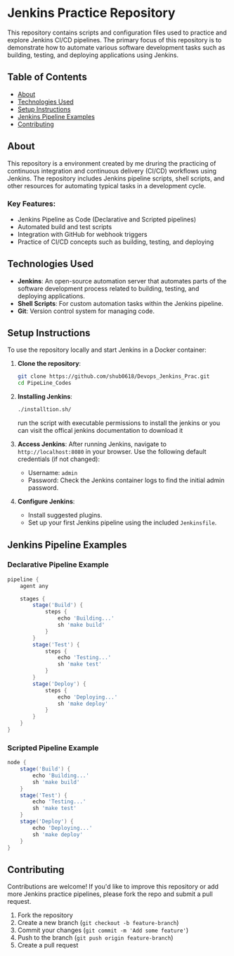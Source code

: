 # Jenkins Practice Repository

This repository contains scripts and configuration files used to practice and explore Jenkins CI/CD pipelines. 
The primary focus of this repository is to demonstrate how to automate various software development tasks such as building, testing, and deploying applications using Jenkins.

## Table of Contents

- [About](#about)
- [Technologies Used](#technologies-used)
- [Setup Instructions](#setup-instructions)
- [Jenkins Pipeline Examples](#jenkins-pipeline-examples)
- [Contributing](#contributing)

## About

This repository is a environment created by me druring the practicing of  continuous integration and continuous delivery (CI/CD) workflows using Jenkins. 
The repository includes Jenkins pipeline scripts, shell scripts, and other resources for automating typical tasks in a development cycle.

### Key Features:
- Jenkins Pipeline as Code (Declarative and Scripted pipelines)
- Automated build and test scripts
- Integration with GitHub for webhook triggers
- Practice of CI/CD concepts such as building, testing, and deploying

## Technologies Used

- **Jenkins**: An open-source automation server that automates parts of the software development process related to building, testing, and deploying applications.
- **Shell Scripts**: For custom automation tasks within the Jenkins pipeline.
- **Git**: Version control system for managing code.
  
## Setup Instructions

To use the repository locally and start Jenkins in a Docker container:

1. **Clone the repository**:
   ```bash
   git clone https://github.com/shub0618/Devops_Jenkins_Prac.git
   cd PipeLine_Codes
   ```

2. **Installing Jenkins**:
   ```bash
   ./installtion.sh/
   ```
   run the script with executable permissions to install the jenkins or you can visit the offical jenkins documentation to download it
      
2. **Access Jenkins**:
   After running Jenkins, navigate to `http://localhost:8080` in your browser. Use the following default credentials (if not changed):
   - Username: `admin`
   - Password: Check the Jenkins container logs to find the initial admin password.

3. **Configure Jenkins**:
   - Install suggested plugins.
   - Set up your first Jenkins pipeline using the included `Jenkinsfile`.

## Jenkins Pipeline Examples

### Declarative Pipeline Example
```groovy
pipeline {
    agent any

    stages {
        stage('Build') {
            steps {
                echo 'Building...'
                sh 'make build'
            }
        }
        stage('Test') {
            steps {
                echo 'Testing...'
                sh 'make test'
            }
        }
        stage('Deploy') {
            steps {
                echo 'Deploying...'
                sh 'make deploy'
            }
        }
    }
}
```

### Scripted Pipeline Example
```groovy
node {
    stage('Build') {
        echo 'Building...'
        sh 'make build'
    }
    stage('Test') {
        echo 'Testing...'
        sh 'make test'
    }
    stage('Deploy') {
        echo 'Deploying...'
        sh 'make deploy'
    }
}
```

## Contributing

Contributions are welcome! If you'd like to improve this repository or add more Jenkins practice pipelines, please fork the repo and submit a pull request.

1. Fork the repository
2. Create a new branch (`git checkout -b feature-branch`)
3. Commit your changes (`git commit -m 'Add some feature'`)
4. Push to the branch (`git push origin feature-branch`)
5. Create a pull request
